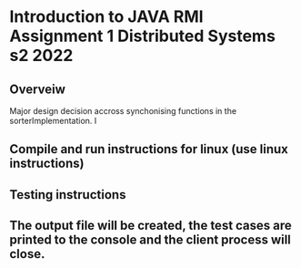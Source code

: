 # Introduction to JAVA RMI Assignment 1 Distributed Systems s2 2022

## Overveiw
Major design decision accross synchonising functions in the sorterImplementation. I 

## Compile and run instructions for linux (use linux instructions)


## Testing instructions


## The output file will be created, the test cases are printed to the console and the client process will close. 

